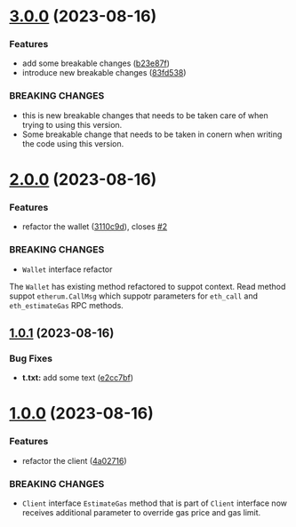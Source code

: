 # [3.0.0](https://github.com/danijelTxFusion/zksync2-go/compare/v2.0.0...v3.0.0) (2023-08-16)


### Features

* add some breakable changes ([b23e87f](https://github.com/danijelTxFusion/zksync2-go/commit/b23e87fb585e0af7dea2b738d3da3747fbc88af6))
* introduce new breakable changes ([83fd538](https://github.com/danijelTxFusion/zksync2-go/commit/83fd53810a27d94203f2af547d2f6f30aeda5e8d))


### BREAKING CHANGES

* this is new breakable changes that needs to be
taken care of when trying to using this version.
* Some breakable change that needs to be taken in
conern when writing the code using this version.

# [2.0.0](https://github.com/danijelTxFusion/zksync2-go/compare/v1.0.1...v2.0.0) (2023-08-16)


### Features

* refactor the wallet ([3110c9d](https://github.com/danijelTxFusion/zksync2-go/commit/3110c9d914b483fd2af95ce91d49a415920d3a3e)), closes [#2](https://github.com/danijelTxFusion/zksync2-go/issues/2)


### BREAKING CHANGES

* `Wallet` interface refactor

The `Wallet` has existing method refactored to suppot context.
Read method suppot `etherum.CallMsg` which suppotr parameters for
`eth_call` and `eth_estimateGas` RPC methods.

## [1.0.1](https://github.com/danijelTxFusion/zksync2-go/compare/v1.0.0...v1.0.1) (2023-08-16)


### Bug Fixes

* **t.txt:** add some text ([e2cc7bf](https://github.com/danijelTxFusion/zksync2-go/commit/e2cc7bfeee0b713436487e158ac7e5eccddb04be))

# [1.0.0](https://github.com/danijelTxFusion/zksync2-go/compare/v0.4.2...v1.0.0) (2023-08-16)


### Features

* refactor the client ([4a02716](https://github.com/danijelTxFusion/zksync2-go/commit/4a02716c1a4ea6aa3e8380eaae6160b33f53fc31))


### BREAKING CHANGES

* `Client` interface
`EstimateGas` method that is part of `Client` interface now receives
additional parameter to override gas price and gas limit.
